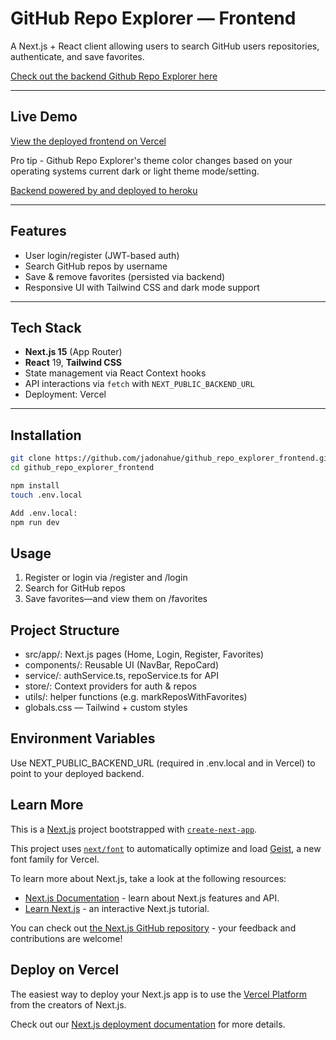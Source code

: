 # GitHub Repo Explorer — Frontend

A Next.js + React client allowing users to search GitHub users repositories, authenticate, and save favorites.

[Check out the backend Github Repo Explorer here](https://github.com/jadonahue/github_repo_explorer_backend)

---

## Live Demo

[View the deployed frontend on Vercel](https://github-repo-explorer-frontend.vercel.app/login)

Pro tip - Github Repo Explorer's theme color changes based on your operating systems current dark or light theme mode/setting.

[Backend powered by and deployed to heroku](https://github.com/jadonahue/github_repo_explorer_backend)

---

## Features

-   User login/register (JWT-based auth)
-   Search GitHub repos by username
-   Save & remove favorites (persisted via backend)
-   Responsive UI with Tailwind CSS and dark mode support

---

## Tech Stack

-   **Next.js 15** (App Router)
-   **React** 19, **Tailwind CSS**
-   State management via React Context hooks
-   API interactions via `fetch` with `NEXT_PUBLIC_BACKEND_URL`
-   Deployment: Vercel

---

## Installation

```bash
git clone https://github.com/jadonahue/github_repo_explorer_frontend.git
cd github_repo_explorer_frontend

npm install
touch .env.local

Add .env.local:
npm run dev
```

## Usage

1. Register or login via /register and /login
2. Search for GitHub repos
3. Save favorites—and view them on /favorites

## Project Structure

-   src/app/: Next.js pages (Home, Login, Register, Favorites)
-   components/: Reusable UI (NavBar, RepoCard)
-   service/: authService.ts, repoService.ts for API
-   store/: Context providers for auth & repos
-   utils/: helper functions (e.g. markReposWithFavorites)
-   globals.css — Tailwind + custom styles

## Environment Variables

Use NEXT_PUBLIC_BACKEND_URL (required in .env.local and in Vercel) to point to your deployed backend.

## Learn More

This is a [Next.js](https://nextjs.org) project bootstrapped with [`create-next-app`](https://nextjs.org/docs/app/api-reference/cli/create-next-app).

This project uses [`next/font`](https://nextjs.org/docs/app/building-your-application/optimizing/fonts) to automatically optimize and load [Geist](https://vercel.com/font), a new font family for Vercel.

To learn more about Next.js, take a look at the following resources:

-   [Next.js Documentation](https://nextjs.org/docs) - learn about Next.js features and API.
-   [Learn Next.js](https://nextjs.org/learn) - an interactive Next.js tutorial.

You can check out [the Next.js GitHub repository](https://github.com/vercel/next.js) - your feedback and contributions are welcome!

## Deploy on Vercel

The easiest way to deploy your Next.js app is to use the [Vercel Platform](https://vercel.com/new?utm_medium=default-template&filter=next.js&utm_source=create-next-app&utm_campaign=create-next-app-readme) from the creators of Next.js.

Check out our [Next.js deployment documentation](https://nextjs.org/docs/app/building-your-application/deploying) for more details.

